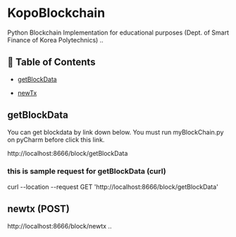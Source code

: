 # KopoBlockchain
Python Blockchain Implementation for educational purposes (Dept. of Smart Finance of Korea Polytechnics)
..

## 🚩 Table of Contents

- [getBlockData](#getBlockData)


- [newTx](#newTx-post)







## getBlockData

You can get blockdata by link down below.
You must run myBlockChain.py on pyCharm before click this link.

http://localhost:8666/block/getBlockData

### this is sample request for getBlockData (curl)
curl --location --request GET 'http://localhost:8666/block/getBlockData'



## newtx (POST)
http://localhost:8666/block/newtx
..
